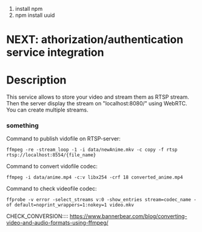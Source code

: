 1) install npm
2) npm install uuid

# NEXT: athorization/authentication service integration

# Description
This service allows to store your video and stream them as RTSP stream. Then the server display the stream on "localhost:8080/" using WebRTC. You can create multiple streams.




### something

Command to publish vidofile on RTSP-server:
```
ffmpeg -re -stream_loop -1 -i data/newAnime.mkv -c copy -f rtsp rtsp://localhost:8554/{file_name}
```

Command to convert vidofile codec:
```
ffmpeg -i data/anime.mp4 -c:v libx254 -crf 18 converted_anime.mp4
```

Command to check videofile codec:
```
ffprobe -v error -select_streams v:0 -show_entries stream=codec_name -of default=noprint_wrappers=1:nokey=1 video.mkv
```

CHECK_CONVERSION:::: https://www.bannerbear.com/blog/converting-video-and-audio-formats-using-ffmpeg/